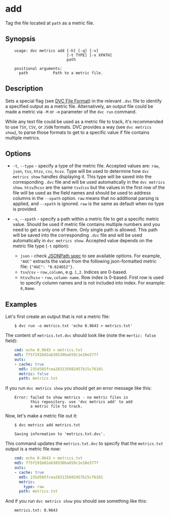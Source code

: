 # add

Tag the file located at `path` as a metric file.

## Synopsis

```usage
    usage: dvc metrics add [-h] [-q] [-v]
                           [-t TYPE] [-x XPATH]
                           path

    positional arguments:
      path           Path to a metric file.
```

## Description

Sets a special flag (see [DVC File Format](/doc/user-guide/dvc-file-format)) in
the relevant `.dvc` file to identify a specified output as a metric file.
Alternatively, an output file could be made a metric via `-M` or `-m` parameter
of the `dvc run` command.

While any text file could be used as a metric file to track, it's recommended to
use `TSV`, `CSV`, or `JSON` formats. DVC provides a way (see `dvc metrics
show`), to parse those formats to get to a specific value if file contains
multiple metrics.

## Options

* `-t`, `--type` - specify a type of the metric file. Accepted values are:
`raw`, `json`, `tsv`, `htsv`, `csv`, `hcsv`. Type will be used to determine how
`dvc metrics show` handles displaying it. This type will be saved into the
corresponding `.dvc` file and will be used automatically in the `dvc metrics
show`. `htsv`/`hcsv` are the same `tsv`/`csv` but the values in the first row of
the file will be used as the field names and should be used to address columns
in the `--xpath` option. `raw` means that no additional parsing is applied, and
`--xpath` is ignored. `raw` is the same as default when no type is provided.

* `-x`, `--xpath` - specify a path within a metric file to get a specific metric
value. Should be used if metric file contains multiple numbers and you need to
get a only one of them. Only single path is allowed. This path will be saved
into the corresponding `.dvc` file and will be used automatically in `dvc
metrics show`. Accepted value depends on the metric file type (`-t` option):

  - `json` - check [JSONPath spec](https://goessner.net/articles/JsonPath/) to
  see available options. For example, `"AUC"` extracts the value from the
  following json-formatted metric file: `{"AUC": "0.624652"}`.
  - `tsv`/`csv` - `row,column`, e.g. `1,2`. Indices are 0-based.
  - `htsv`/`hcsv` - `row,column name`. Row index is 0-based. First row is used
  to specify column names and is not included into index. For example: `0,Name`.

## Examples

Let's first create an output that is not a metric file:

```dvc
    $ dvc run -o metrics.txt 'echo 0.9643 > metrics.txt'
```

The content of `metrics.txt.dvc` should look like (note the `mertic: false`
field):

```yaml
    cmd: echo 0.9643 > metrics.txt
    md5: f75f291b02ab38530ba659c1e10e577f
    outs:
    - cache: true
      md5: 235d585fcea283135682457b15c76101
      metric: false
      path: metrics.txt
```

If you run `dvc metrics show` you should get an error message like this:

```text
    Error: failed to show metrics - no metric files in
           this repository. use 'dvc metrics add' to add
           a metric file to track.
```

Now, let's make a metric file out it:

```dvc
    $ dvc metrics add metrics.txt

    Saving information to 'metrics.txt.dvc'.
```

This command updates the `metrics.txt.dvc` to specify that the `metrics.txt`
output is a metric file now:

```yaml
    cmd: echo 0.9643 > metrics.txt
    md5: f75f291b02ab38530ba659c1e10e577f
    outs:
    - cache: true
      md5: 235d585fcea283135682457b15c76101
      metric:
        type: raw
      path: metrics.txt
```

And if you run `dvc metrics show` you should see something like this:

```text
    metrics.txt: 0.9643
```
